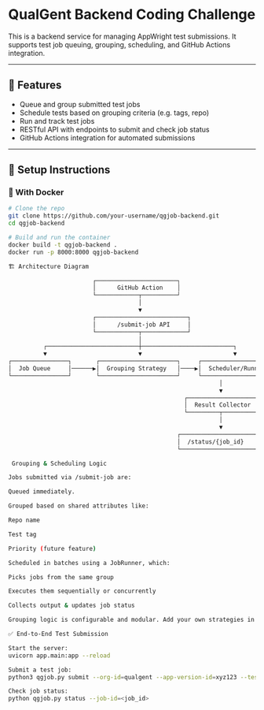 # QualGent Backend Coding Challenge

This is a backend service for managing AppWright test submissions. It supports test job queuing, grouping, scheduling, and GitHub Actions integration.

---

## 🚀 Features

- Queue and group submitted test jobs
- Schedule tests based on grouping criteria (e.g. tags, repo)
- Run and track test jobs
- RESTful API with endpoints to submit and check job status
- GitHub Actions integration for automated submissions

---

## 🧰 Setup Instructions

### 🐳 With Docker

```bash
# Clone the repo
git clone https://github.com/your-username/qgjob-backend.git
cd qgjob-backend

# Build and run the container
docker build -t qgjob-backend .
docker run -p 8000:8000 qgjob-backend

🏗 Architecture Diagram

                        ┌───────────────────────┐
                        │      GitHub Action    │
                        └────────────┬──────────┘
                                     │
                                     ▼
                        ┌──────────────────────────┐
                        │      /submit-job API     │
                        └────────────┬─────────────┘
                                     │
          ┌──────────────────────────┼──────────────────────────┐
          ▼                          ▼                          ▼
┌────────────────┐       ┌──────────────────────┐     ┌────────────────────┐
│  Job Queue     │──────▶│  Grouping Strategy   │────▶│  Scheduler/Runner  │
└────────────────┘       └──────────────────────┘     └────────────────────┘
                                                            │
                                                            ▼
                                                  ┌────────────────────┐
                                                  │  Result Collector  │
                                                  └─────────┬──────────┘
                                                            │
                                                            ▼
                                                ┌──────────────────────┐
                                                │  /status/{job_id}    │
                                                └──────────────────────┘

 Grouping & Scheduling Logic

Jobs submitted via /submit-job are:

Queued immediately.

Grouped based on shared attributes like:

Repo name

Test tag

Priority (future feature)

Scheduled in batches using a JobRunner, which:

Picks jobs from the same group

Executes them sequentially or concurrently

Collects output & updates job status

Grouping logic is configurable and modular. Add your own strategies in grouping.py.

✅ End-to-End Test Submission

Start the server:
uvicorn app.main:app --reload

Submit a test job:
python3 qgjob.py submit --org-id=qualgent --app-version-id=xyz123 --test=tests/onboarding.spec.js --target=device

Check job status:
python qgjob.py status --job-id=<job_id>
